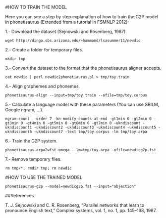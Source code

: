 #HOW TO TRAIN THE MODEL

Here you can see a step by step explanation of how to train the G2P model in phonetisaurus (Extended from a tutorial in FSMNLP 2012):

1.- Download the dataset (Sejnowski and Rosenberg, 1987).

`wget http://dingo.sbs.arizona.edu/~hammond/lsasummer11/newdic`

2.- Create a folder for temporary files.

`mkdir tmp`

3.- Convert the dataset to the format that the phonetisaurus aligner accepts.

`cat newdic | perl newdic2phonetiaurus.pl > tmp/toy.train`

4.- Align graphemes and phonemes.

`phonetisaurus-align --input=tmp/toy.train --ofile=tmp/toy.corpus`

5.- Calculate a language model with these parameters (You can use SRILM, Google ngram, ...).

`ngram-count  -order 7 -kn-modify-counts-at-end -gt1min 0 -gt2min 0 -gt3min 0 -gt4min 0 -gt5min 0 -gt6min 0 -gt7min 0 -ukndiscount -ukndiscount1 -ukndiscount2 -ukndiscount3 -ukndiscount4 -ukndiscount5 -ukndiscount6 -ukndiscount7 -text tmp/toy.corpus -lm tmp/toy.arpa`

6.- Train the G2P system.

`phonetisaurus-arpa2wfst-omega --lm=tmp/toy.arpa -ofile=newdicg2p.fst`

7.- Remove temporary files.

`rm tmp/*; rmdir tmp; rm newdic`

#HOW TO USE THE TRAINED MODEL

`phonetisaurus-g2p --model=newdicg2p.fst --input="abjection"`



##References

T. J. Sejnowski and C. R. Rosenberg, “Parallel networks that learn to pronounce English text,” Complex systems, vol. 1, no. 1, pp. 145–168, 1987.
